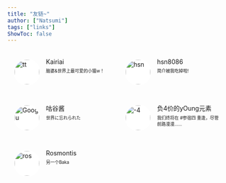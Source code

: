 ```yaml
---
title: "友链~"
author: ["Natsumi"]
tags: ["links"]
ShowToc: false
---
```


<style>
    .friendurl {
    text-decoration: none !important;
    color: black;
    box-shadow: none !important;
}

.myfriend {
    width: 56px !important;
    height: 56px !important;
    border-radius: 50%!important;
    padding: 2px;
    margin-top: 20px !important;
    margin-left: 14px !important;
    background-color: #fff;
}

.frienddiv {
    overflow: auto;
    height: 100px;
    width: 49%;
    display: inline-block !important;
    border-radius: 5px;
    background: none;
    
    -webkit-transition: all ease-out 0.3s;
    -moz-transition: all ease-out 0.3s;
    -o-transition: all ease-out 0.3s;
    transition: all ease-out 0.3s;
}

.dark .frienddiv:hover {
    background: var(--code-bg);
}

.frienddiv:hover {
    background: var(--theme);
    transition: transform 1s;
    webkit-transform: scale(1.1);
    -moz-transform: scale(1.2);
    -ms-transform: scale(1.2);
    -o-transform: scale(1.2);
    transform: scale(1.1);
}

.frienddiv:hover .frienddivleft img { 
    transition: 0.9s !important;
    -webkit-transition: 0.9s !important;
    -moz-transition: 0.9s !important;
    -o-transition: 0.9s !important;
    -ms-transition: 0.9s !important;
}

.frienddivleft {
    width: 92px;
    float: left;
    margin-right: -5px;
}

.frienddivright {
    margin-top: 18px;
    margin-right: 18px;
}

.friendname {
    text-overflow: ellipsis;
    font-size: 100%;
    margin-bottom: 5px;
    color: var(--primary);
}

.friendinfo {
    text-overflow: ellipsis;
    font-size: 70%;
    color: var(--primary);
}

@media screen and (max-width: 600px) {
    .friendinfo {
        display: none;
    }
    .frienddivleft {
        width: 84px;
        margin: auto;
    }
    .frienddivright {
        height: 100%;
        margin: auto;
        display: flex;
        align-items: center;
        justify-content: center;
    }
    .friendname {
        font-size: 18px;
    }
}
</style>


<div class="frienddiv" title="世界上最可爱的小猫w！" onclick="window.open('https://mp.qzone.qq.com/u/2305969653?uin=2305969653&is_famous_space=0&brand_flag=0', '_blank');">
    <div class="frienddivleft">
        <img class="myfriend" src="/img/tt.jpg" title="tt" style="">
    </div>
    <div class="frienddivright">
        <div class="friendname">Kairiai</div>
        <div class="friendinfo">脑婆&世界上最可爱的小猫w！</div>
    </div>
</div>

<div class="frienddiv" title="当v1.hitokoto.cn无法访问时主页会出现彩蛋！" onclick="window.open('https://github.com/hsn8086', '_blank');">
    <div class="frienddivleft">
        <img class="myfriend" src="/img/hsn.png" title="hsn" style="">
    </div>
    <div class="frienddivright">
        <div class="friendname">hsn8086</div>
        <div class="friendinfo">简介被我吃掉啦!</div>
    </div>
</div>

<div class="frienddiv" title="帮了咱很多很多大忙——！" onclick="window.open('https://gmoe.link/', '_blank');">
    <div class="frienddivleft">
        <img class="myfriend" src="/img/googu.jpg" title="Googu" style="">
    </div>
    <div class="frienddivright">
        <div class="friendname">咕谷酱</div>
        <div class="friendinfo">世界に忘れられた</div>
    </div>
</div>

<div class="frienddiv" onclick="window.open('https://young-4.com/', '_blank');">
    <div class="frienddivleft">
        <img class="myfriend" src="/img/-4.png" title="-4" style="">
    </div>
    <div class="frienddivright">
        <div class="friendname">负4价的yOung元素</div>
        <div class="friendinfo">我们终将在 #参宿四 重逢，尽管前路漫漫……</div>
    </div>
</div>

<div class="frienddiv" onclick="window.open('https://t.me/+hnErSorp2DU4MjJl', '_blank');">
    <div class="frienddivleft">
        <img class="myfriend" src="/img/ros.jpg" title="ros" style="">
    </div>
    <div class="frienddivright">
        <div class="friendname">Rosmontis</div>
        <div class="friendinfo">另一个Baka</div>
    </div>
</div>
